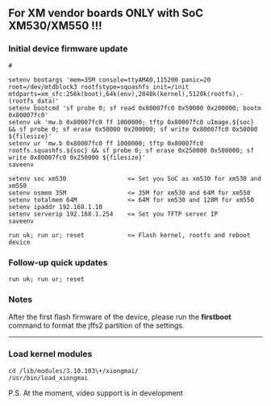 ## For XM vendor boards ONLY with SoC XM530/XM550 !!!

### Initial device firmware update

```
#

setenv bootargs 'mem=35M console=ttyAMA0,115200 panic=20 root=/dev/mtdblock3 rootfstype=squashfs init=/init mtdparts=xm_sfc:256k(boot),64k(env),2048k(kernel),5120k(rootfs),-(rootfs_data)'
setenv bootcmd 'sf probe 0; sf read 0x80007fc0 0x50000 0x200000; bootm 0x80007fc0'
setenv uk 'mw.b 0x80007fc0 ff 1000000; tftp 0x80007fc0 uImage.${soc} && sf probe 0; sf erase 0x50000 0x200000; sf write 0x80007fc0 0x50000 ${filesize}'
setenv ur 'mw.b 0x80007fc0 ff 1000000; tftp 0x80007fc0 rootfs.squashfs.${soc} && sf probe 0; sf erase 0x250000 0x500000; sf write 0x80007fc0 0x250000 ${filesize}'
saveenv

setenv soc xm530                 <= Set you SoC as xm530 for xm530 and xm550
setenv osmem 35M                 <= 35M for xm530 and 64M for xm550
setenv totalmem 64M              <= 64M for xm530 and 128M for xm550
setenv ipaddr 192.168.1.10
setenv serverip 192.168.1.254    <= Set you TFTP server IP
saveenv

run uk; run ur; reset            <= Flash kernel, rootfs and reboot device
```

### Follow-up quick updates

```
run uk; run ur; reset
```

### Notes

After the first flash firmware of the device, please run the **firstboot** command to format the jffs2 partition of the settings.

-----

### Load kernel modules

```
cd /lib/modules/3.10.103\+/xiongmai/
/usr/bin/load_xiongmai
```

P.S. At the moment, video support is in development
